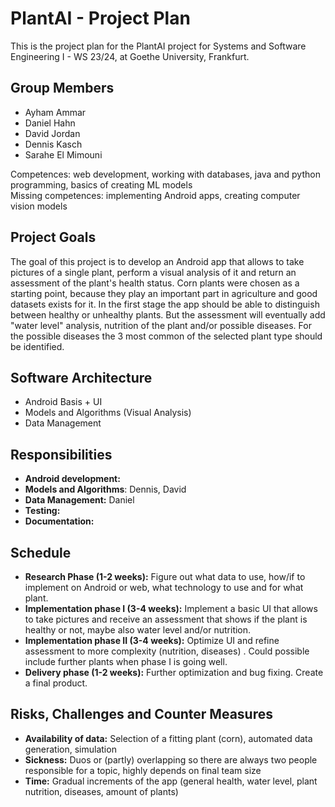 # PlantAI - Project Plan

This is the project plan for the PlantAI project for Systems and Software Engineering I - WS 23/24, at Goethe University, Frankfurt.

## Group Members

* Ayham Ammar
* Daniel Hahn
* David Jordan
* Dennis Kasch
* Sarahe El Mimouni

Competences: web development, working with databases, java and python programming, basics of creating ML models  
Missing competences: implementing Android apps, creating computer vision models

## Project Goals

The goal of this project is to develop an Android app that allows to take pictures of a single plant, perform a visual analysis of it and return an assessment of the plant's health status. Corn plants were chosen as a starting point, because they play an important part in agriculture and good datasets exists for it. In the first stage the app should be able to distinguish between healthy or unhealthy plants. But the assessment will eventually add "water level" analysis, nutrition of the plant and/or possible diseases. For the possible diseases the 3 most common of the selected plant type should be identified.

## Software Architecture

* Android Basis + UI
* Models and Algorithms (Visual Analysis)
* Data Management

## Responsibilities

* **Android development:** 
* **Models and Algorithms**: Dennis, David
* **Data Management:** Daniel
* **Testing:**
* **Documentation:**

## Schedule

* **Research Phase (1-2 weeks):** Figure out what data to use, how/if to implement on Android or web, what technology to use and for what plant.
* **Implementation phase I (3-4 weeks):** Implement a basic UI that allows to take pictures and receive an assessment that shows if the plant is healthy or not, maybe also water level and/or nutrition.
* **Implementation phase II (3-4 weeks):** Optimize UI and refine assessment to more complexity (nutrition, diseases) . Could possible include further plants when phase I is going well.
* **Delivery phase (1-2 weeks):** Further optimization and bug fixing. Create a final product.

## Risks, Challenges and Counter Measures

* **Availability of data:** Selection of a fitting plant (corn), automated data generation, simulation
* **Sickness:** Duos or (partly) overlapping so there are always two people responsible for a topic, highly depends on final team size
* **Time:** Gradual increments of the app (general health, water level, plant nutrition, diseases, amount of plants)
